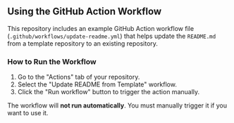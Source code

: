 ## Using the GitHub Action Workflow

This repository includes an example GitHub Action workflow file (`.github/workflows/update-readme.yml`) that helps update the `README.md` from a template repository to an existing repository.

### How to Run the Workflow

1. Go to the "Actions" tab of your repository.
2. Select the "Update README from Template" workflow.
3. Click the "Run workflow" button to trigger the action manually.

The workflow will **not run automatically**. You must manually trigger it if you want to use it.
